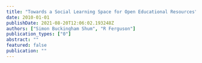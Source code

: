 ```yaml
---
title: "Towards a Social Learning Space for Open Educational Resources"
date: 2010-01-01
publishDate: 2021-08-20T12:06:02.193248Z
authors: ["Simon Buckingham Shum", "R Ferguson"]
publication_types: ["0"]
abstract: ""
featured: false
publication: ""
---
```


